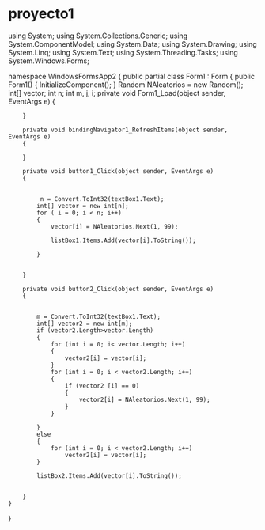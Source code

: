 # proyecto1
using System;
using System.Collections.Generic;
using System.ComponentModel;
using System.Data;
using System.Drawing;
using System.Linq;
using System.Text;
using System.Threading.Tasks;
using System.Windows.Forms;

namespace WindowsFormsApp2
{
    public partial class Form1 : Form
    {
        public Form1()
        {
            InitializeComponent();
        }
        Random NAleatorios = new Random();
        int[] vector;
        int n;
        int m, j, i;
        private void Form1_Load(object sender, EventArgs e)
        {

        }

        private void bindingNavigator1_RefreshItems(object sender, EventArgs e)
        {

        }

        private void button1_Click(object sender, EventArgs e)
        {
            
            
             n = Convert.ToInt32(textBox1.Text);
            int[] vector = new int[n];
            for ( i = 0; i < n; i++)
            {
                vector[i] = NAleatorios.Next(1, 99);
                
                listBox1.Items.Add(vector[i].ToString());

            }


        }

        private void button2_Click(object sender, EventArgs e)
        {


            m = Convert.ToInt32(textBox1.Text);
            int[] vector2 = new int[m];
            if (vector2.Length>vector.Length)
            {
                for (int i = 0; i< vector.Length; i++)
                {
                    vector2[i] = vector[i];
                }
                for (int i = 0; i < vector2.Length; i++)
                {
                    if (vector2 [i] == 0)
                    {
                        vector2[i] = NAleatorios.Next(1, 99);
                    }
                }
               
            }
            else
            {
                for (int i = 0; i < vector2.Length; i++)
                    vector2[i] = vector[i];
            }

            listBox2.Items.Add(vector[i].ToString());


        }
    }
}
